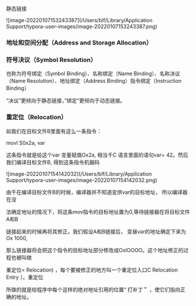 静态链接

![image-20220107153243387](/Users/blf/Library/Application Support/typora-user-images/image-20220107153243387.png)



### 地址和空间分配（Address and Storage Allocation）

### 符号决议（Symbol Resolution）

也称为符号绑定（Symbol Binding）、名称绑定（Name Binding）、名称决议（Name Resolution）、地址绑定（Address Binding）指令绑定（Instruction Binding）

“决议”更倾向于静态链接，”绑定“更倾向于动态链接。

### 重定位（Relocation）



如我们在目标文件B里面有这么一条指令：

movl S0x2a, var

这条指令就是给这个var 变量赋值Ox2a, 相当千C 语言里面的语句var= 42。然后我们编译目标文件B, 得到这条指令机器码

![image-20220107154142032](/Users/blf/Library/Application Support/typora-user-images/image-20220107154142032.png)

由千在编译目标文件B的时候，编译器并不知道变烘var的目标地址， 所以编译器在没

法确定地址的情况下，将这条mov指令的目标地址置为0,等待链接器在将目标文件A和B

链接起来的时候再将其修正。我们假设A和B链接后， 变昼var的地址确定下来为Ox 1000,

那么链接器将会把这个指令的目标地址部分修改成OxlOOOO。这个地址修正的过程也被叫做

重定位< Relocation) ，每个要被修正的地方叫一个重定位入口C Relocation Entry ）。重定位

所做的就是给程序中每个这样的绝对地址引用的位置“ 打补丁＂ ，使它们指向正确的地址。